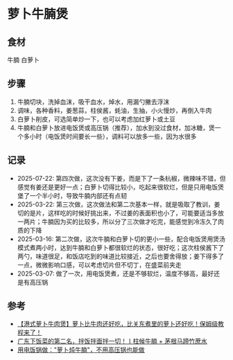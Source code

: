 # 萝卜牛腩煲

## 食材

牛腩 白萝卜

## 步骤

1. 牛腩切块，洗掉血沫，吸干血水，焯水，用漏勺撇去浮沫
2. 调味，各种香料，姜葱蒜，柱侯酱，蚝油，生抽，小火慢炒，再倒入牛肉
3. 白萝卜削皮，可选简单炒一下，也可以考虑加红萝卜或土豆
4. 牛腩和白萝卜放进电饭煲或高压锅（推荐），加水到没过食材，加冰糖，煲一个多小时（电饭煲时间要长一些），调料可以放多一些，因为水很多

## 记录

- 2025-07-22: 第四次做，这次没有下姜，而是下了一条杭椒，微辣味不错，但感觉有姜还是更好一点；白萝卜切得比较小，吃起来很软烂，但是只用电饭煲堡了一个半小时，导致牛腩内部还有点韧
- 2025-03-22: 第三次做，这次做法和第二次基本一样，就是吸取了教训，姜切的是片，这样吃的时候好挑出来，不过姜的表面积也小了，可能要适当多放一两片；牛腩因为买的比较多，所以分了三次做才吃完，能感觉到冷冻久了肉质的下降
- 2025-03-16: 第二次做，这次牛腩和白萝卜切的更小一些，配合电饭煲用煲汤模式煮两小时，达到牛腩和白萝卜都很软烂的状态，很好吃；这次柱侯酱下了两勺，味道很足，和饭店吃到的味道比较接近，之后也要舍得放；姜下得多了一点，微微影响口感，可以考虑切片但不切丁，在盛菜前夹走
- 2025-03-07: 做了一次，用电饭煲煮，还是不够软烂，温度不够高，最好还是有高压锅

## 参考

- [【港式萝卜牛肉煲】萝卜比牛肉还好吃，比关东煮里的萝卜还好吃！保姆级教程来了！](https://www.bilibili.com/video/BV14A2RYpEEA/)
- [广东下饭菜的第二名，拌饭拌面拌一切！丨柱候牛腩 + 茅根马蹄竹蔗水](https://www.bilibili.com/video/BV12C4y1W7ox/)
- [用电饭锅做："萝卜炖牛腩"，不用高压锅也能做](https://www.bilibili.com/video/BV12b411q7yw/)
